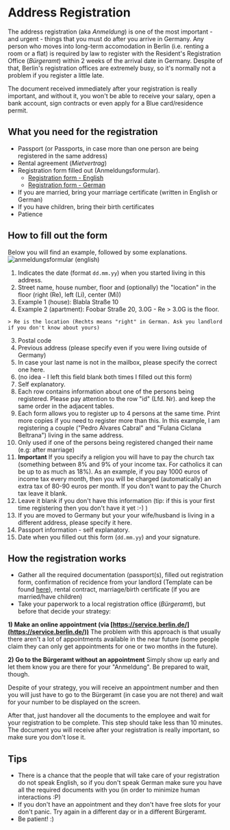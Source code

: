 # Address Registration

The address registration (aka *Anmeldung*) is one of the most important - and urgent - things that you must do after you arrive in Germany. Any person who moves into long-term accomodation in Berlin (i.e. renting a room or a flat) is required by law to register with the Resident's Registration Office (*Bürgeramt*) within 2 weeks of the arrival date in Germany. Despite of that, Berlin's registration offices are extremely busy, so it's normally not a problem if you register a little late.

The document received immediately after your registration is really important, and without it, you won't be able to receive your salary, open a bank account, sign contracts or even apply for a Blue card/residence permit.

## What you need for the registration

- Passport (or Passports, in case more than one person are being registered in the same address)
- Rental agreement (*Mietvertrag*)
- Registration form filled out (Anmeldungsformular). 
  - [Registration form - English](https://github.com/marlonbernardes/awesome-berlin/raw/master/files/anmeldung_en.pdf)
  - [Registration form - German](https://github.com/marlonbernardes/awesome-berlin/raw/master/files/anmeldung_de.pdf)
- If you are married, bring your marriage certificate (written in English or German)
- If you have children, bring their birth certificates
- Patience

## How to fill out the form

Below you will find an example, followed by some explanations.
![anmeldungsformular (english)](https://cloud.githubusercontent.com/assets/2975955/16777113/9b445a1e-4868-11e6-8fc0-3abd4dc6251d.png)

1. Indicates the date (format `dd.mm.yy`) when you started living in this address.
2. Street name, house number, floor and (optionally) the "location" in the floor (right (Re), left (Li), center (Mi))
  2. Example 1 (house): Blabla Straße 10
  2. Example 2 (apartment): Foobar Straße 20, 3.0G - Re
    > 3.0G is the floor.

    > Re is the location (Rechts means "right" in German. Ask you landlord if you don't know about yours)
3. Postal code
4. Previous address (please specify even if you were living outside of Germany)
5. In case your last name is not in the mailbox, please specify the correct one here.
6. (no idea - I left this field blank both times I filled out this form)
7. Self explanatory.
8. Each row contains information about one of the persons being registered. Please pay attention to the row "id" (Lfd. Nr). and keep the same order in the adjacent tables.
9. Each form allows you to register up to 4 persons at the same time. Print more copies if you need to register more than this. In this example, I am registering a couple ("Pedro Alvares Cabral" and "Fulana Ciclana Beltrana") living in the same address.
10. Only used if one of the persons being registered changed their name (e.g: after marriage)
11. **Important** If you specify a religion you will have to pay the church tax (something between 8% and 9% of your income tax. For catholics it can be up to as much as 18%). As an example, if you pay 1000 euros of income tax every month, then you will be charged (automatically) an extra tax of 80-90 euros per month. If you don't want to pay the Church tax leave it blank.
12. Leave it blank if you don't have this information (tip: if this is your first time registering then you don't have it yet :-) )
13. If you are moved to Germany but your your wife/husband is living in a different address, please specify it here.
14. Passport information - self explanatory.
15. Date when you filled out this form (`dd.mm.yy`) and your signature.

## How the registration works

- Gather all the required documentation (passport(s), filled out registration form, confirmation of recidence from your landlord (Template can be found [here](http://www.berlin.de/formularserver/formular.php?402544)), rental contract, marriage/birth certificate (if you are married/have children)
- Take your paperwork to a local registration office (*Bürgeramt*), but before that decide your strategy:

 **1) Make an online appointment (via [https://service.berlin.de/](https://service.berlin.de/))**
 The problem with this approach is that usually there aren't a lot of appointments available in the near future (some people claim they can only get appointments for one or two months in the future).

 **2) Go to the Bürgeramt without an appointment**
 Simply show up early and let them know you are there for your "Anmeldung". Be prepared to wait, though.

Despite of your strategy, you will receive an appointment number and then you will just have to go to the Bürgeramt (in case you are not there) and wait for your number to be displayed on the screen.

After that, just handover all the documents to the employee and wait for your registration to be complete. This step should take less than 10 minutes. The document you will receive after your registration is really important, so make sure you don't lose it.

## Tips

- There is a chance that the people that will take care of your registration do not speak English, so if you don't speak German make sure you have all the required documents with you (in order to minimize human interactions :P)
- If you don't have an appointment and they don't have free slots for your don't panic. Try again in a different day or in a different Bürgeramt.
- Be patient! :)
